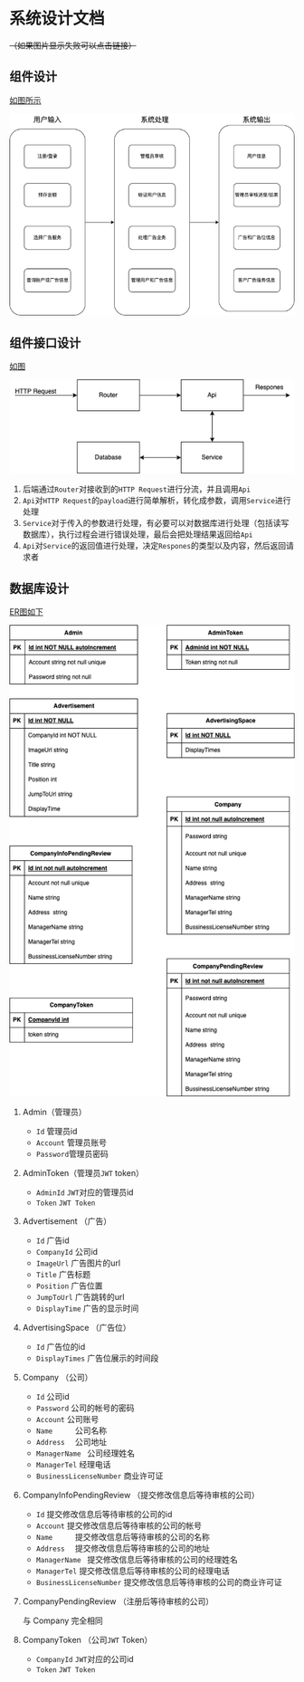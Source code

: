 # 系统设计文档

~~（如果图片显示失败可以点击链接）~~

## 组件设计

[如图所示](Architenture.png)

![](Architenture.png)







## 组件接口设计

[如图](./pic/ComponentInterfaceDesign.png)

![](./pic/ComponentInterfaceDesign.png)

1. 后端通过`Router`对接收到的`HTTP Request`进行分流，并且调用`Api`
2. `Api`对`HTTP Request`的`payload`进行简单解析，转化成参数，调用`Service`进行处理
3. `Service`对于传入的参数进行处理，有必要可以对数据库进行处理（包括读写数据库），执行过程会进行错误处理，最后会把处理结果返回给`Api`
4. `Api`对`Service`的返回值进行处理，决定`Respones`的类型以及内容，然后返回请求者



## 数据库设计

[ER图如下](./pic/DatabaseDesign.png)

![](./pic/DatabaseDesign.png)



1. Admin（管理员）
   - `Id` 管理员id
   - `Account` 管理员账号
   - `Password`管理员密码

2. AdminToken（管理员`JWT` token）

   - `AdminId` `JWT`对应的管理员id
   - `Token`     `JWT Token`

3. Advertisement （广告）

   - `Id` 广告id
   - `CompanyId` 公司id
   - `ImageUrl`  广告图片的url
   - `Title` 广告标题
   - `Position` 广告位置
   - `JumpToUrl` 广告跳转的url
   - `DisplayTime` 广告的显示时间

4. AdvertisingSpace （广告位）

   - `Id` 广告位的id
   - `DisplayTimes` 广告位展示的时间段

5. Company （公司）

   - `Id`	公司id
   - `Password` 公司的帐号的密码
   - `Account`   公司账号
   - `Name     `  公司名称
   - `Address  ` 公司地址
   - `ManagerName ` 公司经理姓名
   - `ManagerTel` 经理电话
   - `BusinessLicenseNumber` 商业许可证

6. CompanyInfoPendingReview （提交修改信息后等待审核的公司）

   - `Id`	提交修改信息后等待审核的公司的id
   - `Account`   提交修改信息后等待审核的公司的帐号
   - `Name     `  提交修改信息后等待审核的公司的名称
   - `Address  ` 提交修改信息后等待审核的公司的地址
   - `ManagerName ` 提交修改信息后等待审核的公司的经理姓名
   - `ManagerTel` 提交修改信息后等待审核的公司的经理电话
   - `BusinessLicenseNumber` 提交修改信息后等待审核的公司的商业许可证

7. CompanyPendingReview （注册后等待审核的公司）

   与 Company 完全相同

8. CompanyToken （公司`JWT` Token）
   - `CompanyId` `JWT`对应的公司id 
   - `Token` `JWT Token`
